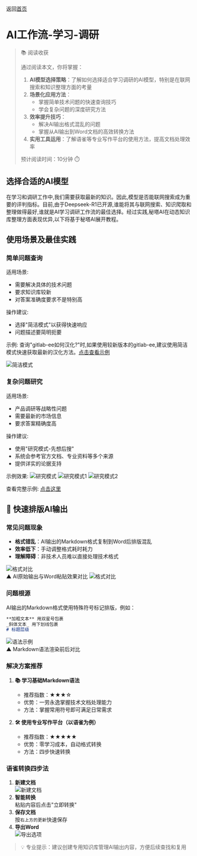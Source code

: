 返回[首页](./index.md)

# AI工作流-学习-调研

> 📚 阅读收获
> 
> 通过阅读本文，你将掌握：
> 1. **AI模型选择策略**：了解如何选择适合学习调研的AI模型，特别是在联网搜索和知识整理方面的考量
> 2. **场景化应用方法**：
>    - 掌握简单技术问题的快速查询技巧
>    - 学会复杂问题的深度研究方法
> 3. **效率提升技巧**：
>    - 解决AI输出格式混乱的问题
>    - 掌握从AI输出到Word文档的高效转换方法
> 4. **实用工具运用**：了解语雀等专业写作平台的使用方法，提高文档处理效率
>
> 预计阅读时间：10分钟 ⏱️

## 选择合适的AI模型

在学习和调研工作中,我们需要获取最新的知识。因此,模型是否能联网搜索成为重要的评判指标。目前,由于Deepseek-R1已开源,谁能将其与联网搜索、知识爬取和整理做得最好,谁就是AI学习调研工作流的最佳选择。经过实践,秘塔AI在动态知识库整理方面表现优异,以下将基于秘塔AI展开教程。

## 使用场景及最佳实践

### 简单问题查询
适用场景:
- 需要解决具体的技术问题
- 要求知识库较新
- 对答案准确度要求不是特别高

操作建议:
- 选择"简洁模式"以获得快速响应
- 问题描述要简明扼要

示例:
查询"gitlab-ee如何汉化?"时,如果使用较新版本的gitlab-ee,建议使用简洁模式快速获取最新的汉化方法。[点击查看示例](https://metaso.cn/search/8582550148633821184?q=gitlab-ee%E6%B1%89%E5%8C%96)

![简洁模式](./images/meta-简洁模式.png)

### 复杂问题研究
适用场景:
- 产品调研等战略性问题
- 需要最新的市场信息
- 要求答案精确度高

操作建议:
- 使用"研究模式-先想后搜"
- 系统会参考官方文档、专业资料等多个来源
- 提供详实的论据支持

示例效果:
![研究模式](./images/meta-研究模式.png)
![研究模式1](./images/meta-研究模式1.png)
![研究模式2](./images/meta-研究模式2.png)

查看完整示例: [点击这里](https://metaso.cn/s/wPcU1BC)

## 🚀 快速排版AI输出

### 常见问题现象
- **格式错乱**：AI输出的Markdown格式复制到Word后排版混乱
- **效率低下**：手动调整格式耗时耗力
- **理解障碍**：非技术人员难以直接处理技术格式

![格式对比](images/AI输出格式不工整.png)  
▲ AI原始输出与Word粘贴效果对比
![格式对比](./images/word中格式不工整.png)
### 问题根源
AI输出的Markdown格式使用特殊符号标记排版，例如：
```markdown
**加粗文本** 用双星号包裹
_斜体文本_ 用下划线包裹
# 标题层级
```

![语法示例](images/markdown加粗.png)  
▲ Markdown语法渲染前后对比

### 解决方案推荐
1. **📚 学习基础Markdown语法**
   - 推荐指数：★★★☆
   - 优势：一劳永逸掌握技术文档处理能力
   - 方法：掌握常用符号即可满足日常需求

2. **🛠️ 使用专业写作平台（以语雀为例）**
   - 推荐指数：★★★★★
   - 优势：零学习成本，自动格式转换
   - 方法：四步快速转换

### 语雀转换四步法
1. **新建文档**  
   ![新建文档](images/导入AI内容.png)
2. **智能转换**  
   粘贴内容后点击"立即转换"
3. **保存文档**  
   按`右上方的更新`快速保存
4. **导出Word**  
   ![导出选项](images/导出为其他格式.png)

> 💡 专业提示：建议创建专用知识库管理AI输出内容，方便后续查找和复用
